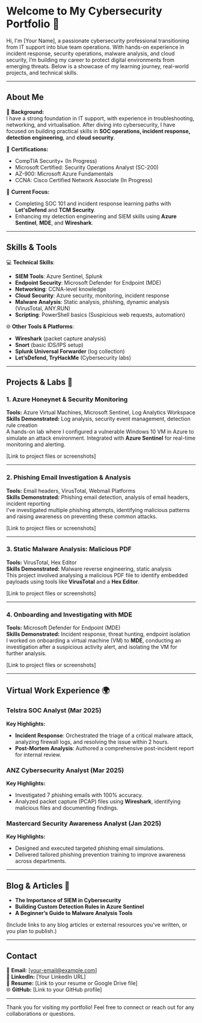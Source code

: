 # Welcome to My Cybersecurity Portfolio 👋

Hi, I'm [Your Name], a passionate cybersecurity professional transitioning from IT support into blue team operations. With hands-on experience in incident response, security operations, malware analysis, and cloud security, I’m building my career to protect digital environments from emerging threats. Below is a showcase of my learning journey, real-world projects, and technical skills.

---

## About Me

🔹 **Background:**  
I have a strong foundation in IT support, with experience in troubleshooting, networking, and virtualisation. After diving into cybersecurity, I have focused on building practical skills in **SOC operations, incident response, detection engineering**, and **cloud security**.  

🔹 **Certifications:**  
- CompTIA Security+ (In Progress)
- Microsoft Certified: Security Operations Analyst (SC-200)
- AZ-900: Microsoft Azure Fundamentals
- CCNA: Cisco Certified Network Associate (In Progress)

🔹 **Current Focus:**  
- Completing SOC 101 and incident response learning paths with **Let'sDefend** and **TCM Security**.
- Enhancing my detection engineering and SIEM skills using **Azure Sentinel**, **MDE**, and **Wireshark**.

---

## Skills & Tools

💻 **Technical Skills**:
- **SIEM Tools**: Azure Sentinel, Splunk
- **Endpoint Security**: Microsoft Defender for Endpoint (MDE)
- **Networking**: CCNA-level knowledge
- **Cloud Security**: Azure security, monitoring, incident response
- **Malware Analysis**: Static analysis, phishing, dynamic analysis (VirusTotal, ANY.RUN)
- **Scripting**: PowerShell basics (Suspicious web requests, automation)

🌐 **Other Tools & Platforms**:
- **Wireshark** (packet capture analysis)
- **Snort** (basic IDS/IPS setup)
- **Splunk Universal Forwarder** (log collection)
- **Let’sDefend, TryHackMe** (Cybersecurity labs)

---

## Projects & Labs 🚀

### 1. **Azure Honeynet & Security Monitoring**
**Tools:** Azure Virtual Machines, Microsoft Sentinel, Log Analytics Workspace  
**Skills Demonstrated:** Log analysis, security event management, detection rule creation  
A hands-on lab where I configured a vulnerable Windows 10 VM in Azure to simulate an attack environment. Integrated with **Azure Sentinel** for real-time monitoring and alerting.

[Link to project files or screenshots]

---

### 2. **Phishing Email Investigation & Analysis**
**Tools:** Email headers, VirusTotal, Webmail Platforms  
**Skills Demonstrated:** Phishing email detection, analysis of email headers, incident reporting  
I’ve investigated multiple phishing attempts, identifying malicious patterns and raising awareness on preventing these common attacks.

[Link to project files or screenshots]

---

### 3. **Static Malware Analysis: Malicious PDF**
**Tools:** VirusTotal, Hex Editor  
**Skills Demonstrated:** Malware reverse engineering, static analysis  
This project involved analysing a malicious PDF file to identify embedded payloads using tools like **VirusTotal** and a **Hex Editor**.

[Link to project files or screenshots]

---

### 4. **Onboarding and Investigating with MDE**
**Tools:** Microsoft Defender for Endpoint (MDE)  
**Skills Demonstrated:** Incident response, threat hunting, endpoint isolation  
I worked on onboarding a virtual machine (VM) to **MDE**, conducting an investigation after a suspicious activity alert, and isolating the VM for further analysis.

[Link to project files or screenshots]

---

## Virtual Work Experience 🌍

### **Telstra SOC Analyst (Mar 2025)**
**Key Highlights:**  
- **Incident Response**: Orchestrated the triage of a critical malware attack, analyzing firewall logs, and resolving the issue within 2 hours.  
- **Post-Mortem Analysis**: Authored a comprehensive post-incident report for internal review.

### **ANZ Cybersecurity Analyst (Mar 2025)**
**Key Highlights:**  
- Investigated 7 phishing emails with 100% accuracy.  
- Analyzed packet capture (PCAP) files using **Wireshark**, identifying malicious files and documenting findings.

### **Mastercard Security Awareness Analyst (Jan 2025)**
**Key Highlights:**  
- Designed and executed targeted phishing email simulations.  
- Delivered tailored phishing prevention training to improve awareness across departments.

---

## Blog & Articles 📝

- **The Importance of SIEM in Cybersecurity**  
- **Building Custom Detection Rules in Azure Sentinel**
- **A Beginner’s Guide to Malware Analysis Tools**

(Include links to any blog articles or external resources you’ve written, or you plan to publish.)

---

## Contact

📧 **Email:** [your-email@example.com]  
🔗 **LinkedIn:** [Your LinkedIn URL]  
💼 **Resume:** [Link to your resume or Google Drive file]  
🌐 **GitHub:** [Link to your GitHub profile]

---

Thank you for visiting my portfolio! Feel free to connect or reach out for any collaborations or questions.
